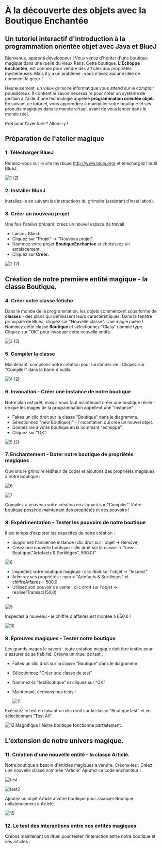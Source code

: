 # À la découverte des objets avec la Boutique Enchantée

## Un tutoriel interactif d'introduction à la programmation orientée objet avec Java et BlueJ

Bienvenue, apprenti développeur ! Vous venez d'hériter d'une boutique magique dans une ruelle du vieux Paris. Cette boutique, <b>L'Échoppe Enchantée</b>, est connue pour vendre des articles aux propriétés mystérieuses. Mais il y a un problème : vous n'avez aucune idée de comment la gérer !

Heureusement, un vieux grimoire informatique vous attend sur le comptoir poussiéreux. Il contient le savoir nécessaire pour créer un système de gestion à l'aide d'une technologie appelée <b>programmation orientée objet.</b> En suivant ce tutoriel, vous apprendrez à manipuler votre boutique et ses produits magiques dans le monde virtuel, avant de vous lancer dans le monde réel.

Prêt pour l'aventure ? Allons-y !

## Préparation de l'atelier magique

### 1. Télécharger BlueJ

Rendez-vous sur le site mystique http://www.bluej.org/ et téléchargez l'outil BlueJ.

![1 (2)](https://github.com/user-attachments/assets/047ce921-a1c5-4f17-8a54-cc571f44344b)

### 2. Installer BlueJ

Installez-le en suivant les instructions du grimoire (assistant d’installation).


### 3. Créer un nouveau projet

Une fois l'atelier préparé, créez un nouvel espace de travail :
- Lancez BlueJ.
- Cliquez sur "Projet" → "Nouveau projet".
- Nommez votre projet <b>BoutiqueEnchantee</b> et choisissez un emplacement.
- Cliquez sur <b>Créer.</b>

![2 (2)](https://github.com/user-attachments/assets/203079a1-a664-481c-bb4d-9b065c4f785e)


## Création de notre première entité magique - la classe Boutique.

### 4. Créer votre classe fétiche
Dans le monde de la programmation, les objets commencent sous forme de <b>classes</b> - des plans qui définissent leurs caractéristiques.
Dans la fenêtre principale de BlueJ, cliquez sur "Nouvelle classe".
Une magie opère ! Nommez cette classe <b>Boutique</b> et sélectionnez "Class" comme type.
Cliquez sur "OK" pour invoquer cette nouvelle entité.

![3 (2)](https://github.com/user-attachments/assets/4a3d22bc-162b-4106-925e-44e5e4d655e3)

### 5. Compiler la classe

Maintenant, compilons notre création pour lui donner vie :
Cliquez sur "Compiler" dans la barre d'outils.

![4 (2)](https://github.com/user-attachments/assets/4a522d01-9f10-4137-a6d0-0a9776cb4b20)

### 6. Invocation - Créer une instance de notre boutique

Notre plan est prêt, mais il nous faut maintenant créer une boutique réelle - ce que les mages de la programmation appellent une "instance" :
- Faites un clic droit sur la classe "Boutique" dans le diagramme.
- Sélectionnez "new Boutique()" - l'incantation qui crée un nouvel objet.
- Donnez vie à votre boutique en la nommant "echoppe".
- Cliquez sur "OK".
  
![5 (2)](https://github.com/user-attachments/assets/7b8fd12c-ca10-4cc8-bbf6-05cfc237b7c0)

### 7. Enchantement - Doter notre boutique de propriétés magiques

Ouvrons le grimoire (éditeur de code) et ajoutons des propriétés magiques à notre boutique :

![6](https://github.com/user-attachments/assets/42e57922-e6ee-4c94-b90b-227f52395fab)

![7](https://github.com/user-attachments/assets/b7699ad3-fde8-4d12-a12e-b7edca98a903)

Compilez à nouveau votre création en cliquant sur "Compiler". Votre boutique possède maintenant des propriétés et des pouvoirs !


### 8. Expérimentation - Tester les pouvoirs de notre boutique
Il est temps d'explorer les capacités de notre création :
- Supprimez l'ancienne instance (clic droit sur l'objet → Remove)
- Créez une nouvelle boutique : clic droit sur la classe → "new Boutique("Artefacts & Sortilèges", 500.0)"
  
![8](https://github.com/user-attachments/assets/106adfa3-80df-4823-be2b-cd493ae5240a)

- Inspectez votre boutique magique : clic droit sur l'objet → "Inspect"
- Admirez ses propriétés : nom = "Artefacts & Sortilèges" et chiffreAffaires = 500.0
- Utilisez son pouvoir de vente : clic droit sur l'objet → realiserTransac(150.0)
- 
![9](https://github.com/user-attachments/assets/73315442-0d2d-489b-bd7c-d62e17edc850)

Inspectez à nouveau - le chiffre d'affaires est montée à 650.0 !

![10](https://github.com/user-attachments/assets/3885e54d-9a0e-4863-9792-c745524691c1)

### 9. Épreuves magiques - Tester notre boutique

Les grands mages le savent : toute création magique doit être testée pour s'assurer de sa fiabilité. Créons un rituel de test :
- Faites un clic droit sur la classe "Boutique" dans le diagramme
- Sélectionnez "Créer une classe de test"
- Nommez-la "testBoutique" et cliquez sur "OK"
- Maintenant, écrivons nos tests :

  ![11](https://github.com/user-attachments/assets/2835be36-ac1b-4375-9ef9-0a75a065f727)
  
Exécutez le test en faisant un clic droit sur la classe "BoutiqueTest" et en sélectionnant "Test All".

![12](https://github.com/user-attachments/assets/60d1ab30-8443-4b3c-a243-c8090e97d155)
Magnifique ! Notre boutique fonctionne parfaitement.

## L'extension de notre univers magique.

### 11. Création d'une nouvelle entité - la classe Article.

Notre boutique a besoin d'articles magiques à vendre. Créons-les :
Créez une nouvelle classe nommée "Article"
Ajoutez ce code enchanteur :

![test](https://github.com/user-attachments/assets/65c70751-089f-4e11-b0dc-2345d2ac7fcd)

![test2](https://github.com/user-attachments/assets/3c46b47c-f6ba-427a-a0a5-5c943108f788)

Ajoutez un objet Article à votre boutique pour associer Boutique unilatéralement à Article.

![15](https://github.com/user-attachments/assets/6592d756-b972-47f6-b882-772fae9fc005)

### 12. Le test des interactions entre nos entités magiques

Créons maintenant un rituel pour tester l'interaction entre notre boutique et ses articles :
